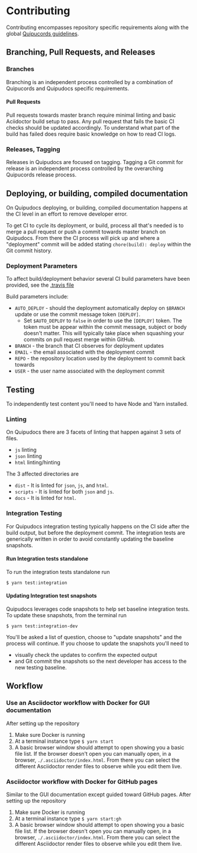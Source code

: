 # Contributing
Contributing encompasses repository specific requirements along with the global 
[Quipucords guidelines](https://github.com/quipucords/quipucords/blob/master/CONTRIBUTING.md).

## Branching, Pull Requests, and Releases

### Branches
Branching is an independent process controlled by a combination of Quipucords and Quipudocs
specific requirements.

#### Pull Requests
Pull requests towards master branch require minimal linting and basic Aciidoctor build setup to pass.
Any pull request that fails the basic CI checks should be updated accordingly. To understand what
part of the build has failed does require basic knowledge on how to read CI logs.

### Releases, Tagging
Releases in Quipudocs are focused on tagging. Tagging a Git commit for release is an independent 
process controlled by the overarching Quipucords release process.

## Deploying, or building, compiled documentation
On Quipudocs deploying, or building, compiled documentation happens at the CI level in an effort
to remove developer error.

To get CI to cycle its deployment, or build, process all that's needed is to merge a pull 
request or push a commit towards master branch on Quipudocs. From there the CI process will pick
up and where a "deployment" commit will be added stating `chore(build): deploy` within the Git 
commit history.

### Deployment Parameters
To affect build/deployment behavior several CI build parameters have been provided, see the [.travis file](./.travis.yml) 

Build parameters include:
- `AUTO_DEPLOY` - should the deployment automatically deploy on `$BRANCH` update or use the commit message token `[DEPLOY]`.
   - Set `$AUTO_DEPLOY` to `false` in order to use the `[DEPLOY]` token. The token must be appear within the commit 
      message, subject or body doesn't matter. This will typically take place when squashing your commits on pull
      request merge within GitHub.
- `BRANCH` - the branch that CI observes for deployment updates 
- `EMAIL` - the email associated with the deployment commit
- `REPO` - the repository location used by the deployment to commit back towards
- `USER` - the user name associated with the deployment commit

## Testing
To independently test content you'll need to have Node and Yarn installed.

### Linting
On Quipudocs there are 3 facets of linting that happen against 3 sets of files.
- `js` linting
- `json` linting
- `html` linting/hinting

The 3 affected directories are
- `dist` - It is linted for `json`, `js`, and `html`.
- `scripts` - It is linted for both `json` and `js`.
- `docs` - It is linted for `html`.

### Integration Testing
For Quipudocs integration testing typically happens on the CI side after the build output, but
before the deployment commit. The integration tests are generically written in order to avoid 
constantly updating the baseline snapshots.

#### Run Integration tests standalone
To run the integration tests standalone run
  ```
  $ yarn test:integration
  ```

#### Updating Integration test snapshots
Quipudocs leverages code snapshots to help set baseline integration tests. To update these snapshots, 
from the terminal run
  ```
  $ yarn test:integration-dev
  ```
You'll be asked a list of question, choose to "update snapshots" and the process will continue.
If you choose to update the snapshots you'll need to 
- visually check the updates to confirm the expected output
- and Git commit the snapshots so the next developer has access to the new testing baseline.

## Workflow
### Use an Asciidoctor workflow with Docker for GUI documentation
After setting up the repository
1. Make sure Docker is running
1. At a terminal instance type `$ yarn start`
1. A basic browser window should attempt to open showing you a basic file list. If the browser
   doesn't open you can manually open, in a browser, `./.asciidoctor/index.html`. From there you
   can select the different Asciidoctor render files to observe while you edit them live. 

### Asciidoctor workflow with Docker for GitHub pages
Similar to the GUI documentation except guided toward GitHub pages. After setting up the repository
1. Make sure Docker is running
1. At a terminal instance type `$ yarn start:gh`
1. A basic browser window should attempt to open showing you a basic file list. If the browser
   doesn't open you can manually open, in a browser, `./.asciidoctor/index.html`. From there you
   can select the different Asciidoctor render files to observe while you edit them live. 
